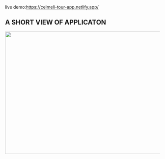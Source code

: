 live demo:https://celmeli-tour-app.netlify.app/
## A SHORT VIEW OF APPLICATON

<img src="https://media.giphy.com/media/v1.Y2lkPTc5MGI3NjExeTBodnNsNHFiZWpsdnE5ZHAzZ2MyNXlmM3hrNmUwcXJneXExaG0zYSZlcD12MV9pbnRlcm5hbF9naWZfYnlfaWQmY3Q9Zw/UG3PziWNxClLUzAn4o/giphy.gif" width="800" height="400m" />
